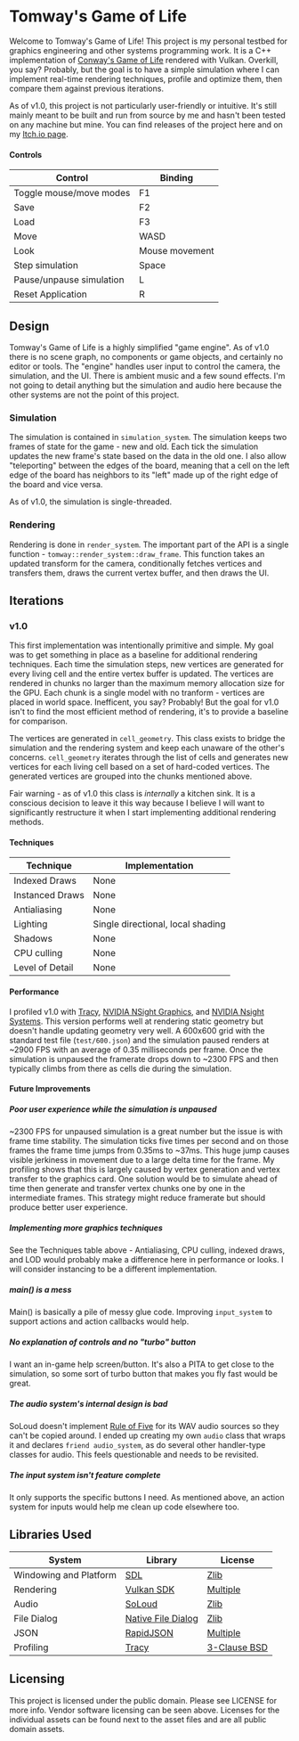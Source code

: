# Tomway's Game of Life

Welcome to Tomway's Game of Life! This project is my personal testbed for graphics engineering and other systems programming work. It is a C++ implementation of [Conway's Game of Life](https://en.wikipedia.org/wiki/Conway%27s_Game_of_Life) rendered with Vulkan. Overkill, you say? Probably, but the goal is to have a simple simulation where I can implement real-time rendering techniques, profile and optimize them, then compare them against previous iterations.

As of v1.0, this project is not particularly user-friendly or intuitive. It's still mainly meant to be built and run from source by me and hasn't been tested on any machine but mine. You can find releases of the project here and on my [Itch.io page](https://katnamag.itch.io/).

#### Controls

| Control  | Binding |
| ------------- | ------------- |
| Toggle mouse/move modes | F1 |
| Save | F2 |
| Load | F3 |
| Move | WASD |
| Look | Mouse movement |
| Step simulation | Space |
| Pause/unpause simulation | L |
| Reset Application | R |

## Design

Tomway's Game of Life is a highly simplified "game engine". As of v1.0 there is no scene graph, no components or game objects, and certainly no editor or tools. The "engine" handles user input to control the camera, the simulation, and the UI. There is ambient music and a few sound effects. I'm not going to detail anything but the simulation and audio here because the other systems are not the point of this project.

### Simulation
The simulation is contained in `simulation_system`. The simulation keeps two frames of state for the game - new and old. Each tick the simulation updates the new frame's state based on the data in the old one. I also allow "teleporting" between the edges of the board, meaning that a cell on the left edge of the board has neighbors to its "left" made up of the right edge of the board and vice versa.

As of v1.0, the simulation is single-threaded.

### Rendering
Rendering is done in `render_system`. The important part of the API is a single function - `tomway::render_system::draw_frame`. This function takes an updated transform for the camera, conditionally fetches vertices and transfers them, draws the current vertex buffer, and then draws the UI.

## Iterations
### v1.0
This first implementation was intentionally primitive and simple. My goal was to get something in place as a baseline for additional rendering techniques. Each time the simulation steps, new vertices are generated for every living cell and the entire vertex buffer is updated. The vertices are rendered in chunks no larger than the maximum memory allocation size for the GPU. Each chunk is a single model with no tranform - vertices are placed in world space.  Inefficent, you say? Probably! But the goal for v1.0 isn't to find the most efficient method of rendering, it's to provide a baseline for comparison.

The vertices are generated in `cell_geometry`. This class exists to bridge the simulation and the rendering system and keep each unaware of the other's concerns. `cell_geometry` iterates through the list of cells and generates new vertices for each living cell based on a set of hard-coded vertices. The generated vertices are grouped into the chunks mentioned above.

Fair warning - as of v1.0 this class is *internally* a kitchen sink. It is a conscious decision to leave it this way because I believe I will want to significantly restructure it when I start implementing additional rendering methods.

#### Techniques

| Technique  | Implementation |
| ------------- | ------------- |
| Indexed Draws | None |
| Instanced Draws | None |
| Antialiasing | None |
| Lighting | Single directional, local shading |
| Shadows | None |
| CPU culling | None |
| Level of Detail | None |

#### Performance

I profiled v1.0 with [Tracy](https://github.com/wolfpld/tracy), [NVIDIA NSight Graphics](https://developer.nvidia.com/nsight-graphics), and [NVIDIA Nsight Systems](https://developer.nvidia.com/nsight-systems). This version performs well at rendering static geometry but doesn't handle updating geometry very well. A 600x600 grid with the standard test file (`test/600.json`) and the simulation paused renders at ~2900 FPS with an average of 0.35 milliseconds per frame. Once the simulation is unpaused the framerate drops down to ~2300 FPS and then typically climbs from there as cells die during the simulation.

#### Future Improvements
##### Poor user experience while the simulation is unpaused
~2300 FPS for unpaused simulation is a great number but the issue is with frame time stability. The simulation ticks five times per second and on those frames the frame time jumps from 0.35ms to ~37ms. This huge jump causes visible jerkiness in movement due to a large delta time for the frame. My profiling shows that this is largely caused by vertex generation and vertex transfer to the graphics card. One solution would be to simulate ahead of time then generate and transfer vertex chunks one by one in the intermediate frames. This strategy might reduce framerate but should produce better user experience.

##### Implementing more graphics techniques
See the Techniques table above - Antialiasing, CPU culling, indexed draws, and LOD would probably make a difference here in performance or looks. I will consider instancing to be a different implementation.

##### main() is a mess
Main() is basically a pile of messy glue code. Improving `input_system` to support actions and action callbacks would help.

##### No explanation of controls and no "turbo" button
I want an in-game help screen/button. It's also a PITA to get close to the simulation, so some sort of turbo button that makes you fly fast would be great.

##### The audio system's internal design is bad
SoLoud doesn't implement [Rule of Five](https://en.cppreference.com/w/cpp/language/rule_of_three) for its WAV audio sources so they can't be copied around. I ended up creating my own `audio` class that wraps it and declares `friend audio_system`, as do several other handler-type classes for audio. This feels questionable and needs to be revisited.

##### The input system isn't feature complete
It only supports the specific buttons I need. As mentioned above, an action system for inputs would help me clean up code elsewhere too.

## Libraries Used

| System  | Library | License |
| ------------- | ------------- | ------------- |
| Windowing and Platform  | [SDL](https://github.com/libsdl-org/SDL)  | [Zlib](https://github.com/libsdl-org/SDL/blob/SDL2/LICENSE.txt)  |
| Rendering  | [Vulkan SDK](https://www.lunarg.com/vulkan-sdk/)  | [Multiple](https://vulkan.lunarg.com/license/)  |
| Audio  | [SoLoud](https://solhsa.com/soloud/)  | [Zlib](https://solhsa.com/soloud/legal.html)  |
| File Dialog  | [Native File Dialog](https://github.com/mlabbe/nativefiledialog)  | [Zlib](https://github.com/mlabbe/nativefiledialog/blob/master/LICENSE)  |
| JSON | [RapidJSON](https://github.com/Tencent/rapidjson)  | [Multiple](https://github.com/Tencent/rapidjson/blob/master/license.txt)  |
| Profiling | [Tracy](https://github.com/wolfpld/tracy)  | [3-Clause BSD](https://github.com/wolfpld/tracy/blob/master/LICENSE)  |

## Licensing

This project is licensed under the public domain. Please see LICENSE for more info. Vendor software licensing can be seen above. Licenses for the individual assets can be found next to the asset files and are all public domain assets.

